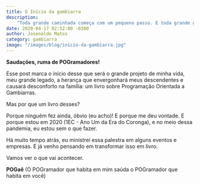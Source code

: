 ```yaml
---
title: O Início da gambiarra
description:
    "Toda grande caminhada começa com um pequeno passo. E toda grande gambiarra começa com um pequeno erro."
date: 2020-04-17 02:52:00 -0300
author: Josenaldo Matos
category: gambiarra
image: "/images/blog/inicio-da-gambiarra.jpg"
---
```

**Saudações, ruma de POGramadores!**

Esse post marca o início desse que será o grande projeto de minha vida, meu grande legado, a herança que envergonhará meus descendentes e causará desconforto na família: um livro sobre Programação Orientada a Gambiarras.

Mas por que um livro desses?

Porque ninguém fez ainda, óbvio (eu acho)! E porque me deu vontade. E porque estou em 2020 (1EC - Ano Um da Era do Coronga), e no meio dessa pandemia, eu estou sem o que fazer.

Há muito tempo atrás, eu ministrei essa palestra em alguns eventos e empresas. E já venho pensando em transformar isso em livro.

Vamos ver o que vai acontecer.

**POGaê**
(O POGramador que habita em mim saúda o POGramador que habita em você)

